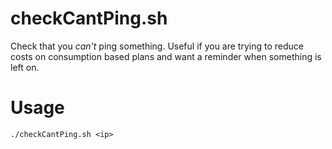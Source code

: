 # checkCantPing.sh
Check that you _can't_ ping something. Useful if you are trying to reduce costs on consumption based plans and want a reminder when something is left on.

# Usage
```
./checkCantPing.sh <ip>
